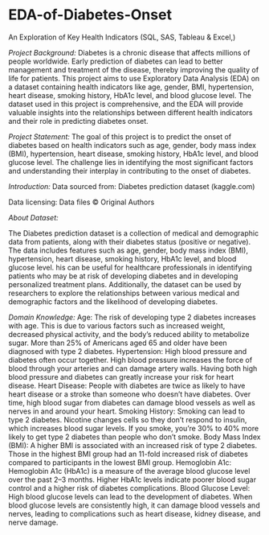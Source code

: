 # EDA-of-Diabetes-Onset
An Exploration of Key Health Indicators (SQL, SAS, Tableau &amp; Excel,)

*Project Background:*
Diabetes is a chronic disease that affects millions of people worldwide. Early prediction of diabetes can lead to better management and treatment of the disease, thereby improving the quality of life for patients. This project aims to use Exploratory Data Analysis (EDA) on a dataset containing health indicators like age, gender, BMI, hypertension, heart disease, smoking history, HbA1c level, and blood glucose level. The dataset used in this project is comprehensive, and the EDA will provide valuable insights into the relationships between different health indicators and their role in predicting diabetes onset.

*Project Statement:*
The goal of this project is to predict the onset of diabetes based on health indicators such as age, gender, body mass index (BMI), hypertension, heart disease, smoking history, HbA1c level, and blood glucose level. The challenge lies in identifying the most significant factors and understanding their interplay in contributing to the onset of diabetes.

*Introduction:*
Data sourced from: Diabetes prediction dataset (kaggle.com)

Data licensing: Data files © Original Authors

*About Dataset:*

The Diabetes prediction dataset is a collection of medical and demographic data from patients, along with their diabetes status (positive or negative). The data includes features such as age, gender, body mass index (BMI), hypertension, heart disease, smoking history, HbA1c level, and blood glucose level. his can be useful for healthcare professionals in identifying patients who may be at risk of developing diabetes and in developing personalized treatment plans. Additionally, the dataset can be used by researchers to explore the relationships between various medical and demographic factors and the likelihood of developing diabetes.

*Domain Knowledge:*
Age: The risk of developing type 2 diabetes increases with age. This is due to various factors such as increased weight, decreased physical activity, and the body’s reduced ability to metabolize sugar. More than 25% of Americans aged 65 and older have been diagnosed with type 2 diabetes.
Hypertension: High blood pressure and diabetes often occur together. High blood pressure increases the force of blood through your arteries and can damage artery walls. Having both high blood pressure and diabetes can greatly increase your risk for heart disease.
Heart Disease: People with diabetes are twice as likely to have heart disease or a stroke than someone who doesn’t have diabetes. Over time, high blood sugar from diabetes can damage blood vessels as well as nerves in and around your heart.
Smoking History: Smoking can lead to type 2 diabetes. Nicotine changes cells so they don’t respond to insulin, which increases blood sugar levels. If you smoke, you’re 30% to 40% more likely to get type 2 diabetes than people who don’t smoke.
Body Mass Index (BMI): A higher BMI is associated with an increased risk of type 2 diabetes. Those in the highest BMI group had an 11-fold increased risk of diabetes compared to participants in the lowest BMI group.
Hemoglobin A1c: Hemoglobin A1c (HbA1c) is a measure of the average blood glucose level over the past 2–3 months. Higher HbA1c levels indicate poorer blood sugar control and a higher risk of diabetes complications.
Blood Glucose Level: High blood glucose levels can lead to the development of diabetes. When blood glucose levels are consistently high, it can damage blood vessels and nerves, leading to complications such as heart disease, kidney disease, and nerve damage.
